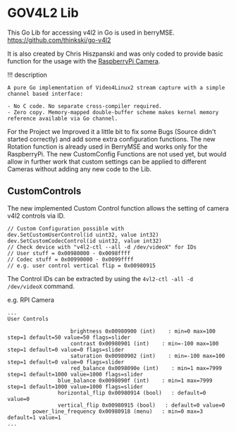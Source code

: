 # GOV4L2 Lib

This Go Lib for accessing v4l2 in Go is used in berryMSE. https://github.com/thinkski/go-v4l2

It is also created by Chris Hiszpanski and was only coded to provide basic function for the usage with the [RaspberryPi Camera](rpicamera.md).

!!! description

    A pure Go implementation of Video4Linux2 stream capture with a simple channel based interface:

    - No C code. No separate cross-compiler required.
    - Zero copy. Memory-mapped double-buffer scheme makes kernel memory reference available via Go channel.

For the Project we Improved it a little bit to fix some Bugs (Source didn't started correctly) and add some extra configuration functions.
The new Rotation function is already used in BerryMSE and works only for the RaspberryPi.
The new CustomConfig Functions are not used yet, but would allow in further work that custom settings can be applied to different Cameras without adding any new code to the Lib.

## CustomControls

The new implemented Custom Control function allows the setting of camera v4l2 controls via ID.

    // Custom Configuration possible with
	dev.SetCustomUserControl(id uint32, value int32)
	dev.SetCustomCodecControl(id uint32, value int32)
	// Check device with "v4l2-ctl --all -d /dev/videoX" for IDs
	// User stuff = 0x00980000 - 0x0098ffff
	// Codec stuff = 0x00990000 - 0x0099ffff
	// e.g. user control vertical flip = 0x00980915

The Control IDs can be extracted by using the ``4vl2-ctl -all -d /dev/videoX`` command.

e.g. RPI Camera

    ...
    User Controls

                        brightness 0x00980900 (int)    : min=0 max=100 step=1 default=50 value=50 flags=slider
                        contrast 0x00980901 (int)    : min=-100 max=100 step=1 default=0 value=0 flags=slider
                        saturation 0x00980902 (int)    : min=-100 max=100 step=1 default=0 value=0 flags=slider
                        red_balance 0x0098090e (int)    : min=1 max=7999 step=1 default=1000 value=1000 flags=slider
                    blue_balance 0x0098090f (int)    : min=1 max=7999 step=1 default=1000 value=1000 flags=slider
                    horizontal_flip 0x00980914 (bool)   : default=0 value=0
                    vertical_flip 0x00980915 (bool)   : default=0 value=0
            power_line_frequency 0x00980918 (menu)   : min=0 max=3 default=1 value=1
    ...